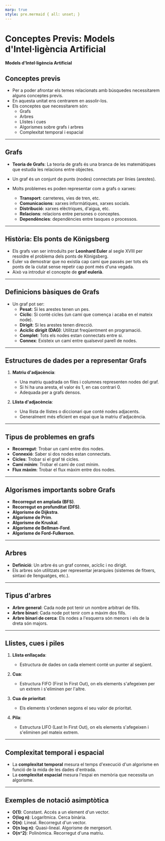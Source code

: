 ```yaml
---
marp: true
style: pre.mermaid { all: unset; }
---
```

<!--
theme: gaia
size: 16:9
_class: lead
paginate: true
marp: false
backgroundColor: #000
backgroundImage: url('img/bg_ies.png')
-->
<style>
section::after {
  content: attr(data-marpit-pagination) '/' attr(data-marpit-pagination-total);}
img[alt~="center"] {
  display: block;
  margin: 0 auto;
}
table {
  margin-left: auto;
  margin-right: auto;
}
footer {
  font-size: 20px;
 }
header {
  font-size: 16px;
 }
</style>
<style scoped>
section {
  @extend .markdown-body;
  font-size: 28px;
  justify-content: top;
 }
</style>
# Conceptes Previs: Models d'Intel·ligència Artificial
#### Models d'Intel·ligència Artificial

## Conceptes previs

- Per a poder afrontar els temes relacionats amb búsquedes necessitarem alguns conceptes previs.
- En aquesta unitat ens centrarem en assolir-los.
- Els conceptes que necessitarem són:
  - Grafs
  - Arbres
  - Llistes i cues
  - Algorismes sobre grafs i arbres
  - Complexitat temporal i espacial

---

## Grafs

- **Teoria de Grafs**: La teoria de grafs és una branca de les matemàtiques que estudia les relacions entre objectes.
- Un graf és un conjunt de punts (nodes) connectats per línies (arestes).
- Molts problemes es poden representar com a grafs o xarxes:

  - **Transport**: carreteres, vies de tren, etc.
  - **Comunicacions**: xarxes informàtiques, xarxes socials.
  - **Distribució**: xarxes elèctriques, d'aigua, etc.
  - **Relacions**: relacions entre persones o conceptes.
  - **Dependències**: dependències entre tasques o processos.

---

## Història: Els ponts de Königsberg

- Els grafs van ser introduïts per **Leonhard Euler** al segle XVIII per resoldre el problema dels ponts de Königsberg.
- Euler va demostrar que no existia cap camí que passés per tots els ponts de la ciutat sense repetir cap pont més d'una vegada.
- Això va introduir el concepte de **graf eulerià**.

---

## Definicions bàsiques de Grafs

- Un graf pot ser:
  - **Pesat**: Si les arestes tenen un pes.
  - **Cíclic**: Si conté cicles (un camí que comença i acaba en el mateix node).
  - **Dirigit**: Si les arestes tenen direcció.
  - **Acíclic dirigit (DAG)**: Utilitzat freqüentment en programació.
  - **Complet**: Tots els nodes estan connectats entre si.
  - **Connex**: Existeix un camí entre qualsevol parell de nodes.

---

## Estructures de dades per a representar Grafs

1. **Matriu d'adjacència**:
   - Una matriu quadrada on files i columnes representen nodes del graf.
   - Si hi ha una aresta, el valor és 1, en cas contrari 0.
   - Adequada per a grafs densos.

2. **Llista d'adjacència**:
   - Una llista de llistes o diccionari que conté nodes adjacents.
   - Generalment més eficient en espai que la matriu d'adjacència.

---

## Tipus de problemes en grafs

- **Recorregut**: Trobar un camí entre dos nodes.
- **Connexió**: Saber si dos nodes estan connectats.
- **Cicles**: Trobar si el graf té cicles.
- **Camí mínim**: Trobar el camí de cost mínim.
- **Flux màxim**: Trobar el flux màxim entre dos nodes.

---

## Algorismes importants sobre Grafs

- **Recorregut en amplada (BFS)**.
- **Recorregut en profunditat (DFS)**.
- **Algorisme de Dijkstra**.
- **Algorisme de Prim**.
- **Algorisme de Kruskal**.
- **Algorisme de Bellman-Ford**.
- **Algorisme de Ford-Fulkerson**.

---

## Arbres

- **Definició**: Un arbre és un graf connex, acíclic i no dirigit.
- Els arbres són utilitzats per representar jerarquies (sistemes de fitxers, sintaxi de llenguatges, etc.).

---

## Tipus d'arbres

- **Arbre general**: Cada node pot tenir un nombre arbitrari de fills.
- **Arbre binari**: Cada node pot tenir com a màxim dos fills.
- **Arbre binari de cerca**: Els nodes a l'esquerra són menors i els de la dreta són majors.

---

## Llistes, cues i piles

1. **Llista enllaçada**:
   - Estructura de dades on cada element conté un punter al següent.

2. **Cua**:
   - Estructura FIFO (First In First Out), on els elements s'afegeixen per un extrem i s'eliminen per l'altre.

3. **Cua de prioritat**:
   - Els elements s'ordenen segons el seu valor de prioritat.

4. **Pila**:
   - Estructura LIFO (Last In First Out), on els elements s'afegeixen i s'eliminen pel mateix extrem.

---

## Complexitat temporal i espacial

- La **complexitat temporal** mesura el temps d'execució d'un algorisme en funció de la mida de les dades d'entrada.
- La **complexitat espacial** mesura l'espai en memòria que necessita un algorisme.

---

## Exemples de notació asimptòtica

- **O(1)**: Constant. Accés a un element d'un vector.
- **O(log n)**: Logarítmica. Cerca binària.
- **O(n)**: Lineal. Recorregut d'un vector.
- **O(n log n)**: Quasi-lineal. Algorisme de mergesort.
- **O(n^2)**: Polinòmica. Recorregut d'una matriu.
